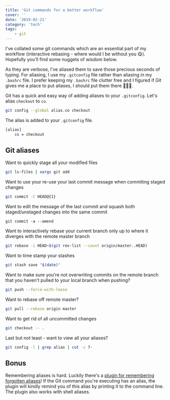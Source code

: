 ```yaml
---
title: 'Git commands for a better workflow'
cover: ''
date: '2019-02-21'
category: 'tech'
tags:
    - git
---
```


I've collated some git commands which are an essential part of my workflow (interactive rebasing - where would I be without you 😋). Hopefully you'll find some nuggets of wisdom below.

As they are verbose, I've aliased them to save those precious seconds of typing. For aliasing, I use my `.gitconfig` file rather than aliasing in my `.bashrc` file. I prefer keeping my `.bashrc` file clutter free and I figured if Git gives me a place to put aliases, I should put them there 🤷🏻‍♂️.

Git has a quick and easy way of adding aliases to your `.gitconfig`.
Let's alias `checkout` to `co`.

```bash
git config --global alias.co checkout
```

The alias is added to your `.gitconfig` file.

```bash
[alias]
    co = checkout
```

## Git aliases

Want to quickly stage all your modified files

```bash
git ls-files | xargs git add
```

Want to use your re-use your last commit message when commiting staged changes

```bash
git commit -C HEAD@{1}
```

Want to edit the message of the last commit and squash both staged/unstaged changes into the same commit

```
git commit -a --amend
```

Want to interactively rebase your current branch only up to where it diverges with the remote master branch

```bash
git rebase -i HEAD~$(git rev-list --count origin/master..HEAD)
```

Want to time stamp your stashes

```bash
git stash save "$(date)"
```

Want to make sure you're not overwriting commits on the remote branch that you haven't pulled to your local branch when pushing? 

```bash
git push --force-with-lease
```

Want to rebase off remote master?

```bash
git pull --rebase origin master
```

Want to get rid of all uncommitted changes

```bash
git checkout -- .
```

Last but not least - 
want to view all your aliases?

```bash
git config -l | grep alias | cut -c 7-
```

## Bonus

Remembering aliases is hard. Luckily there's a [plugin for remembering forgotten aliases](https://github.com/djui/alias-tips)! If the Git command you're executing has an alias, the plugin will kindly remind you of this alias by printing it to the command line. The plugin also works with shell aliases.
